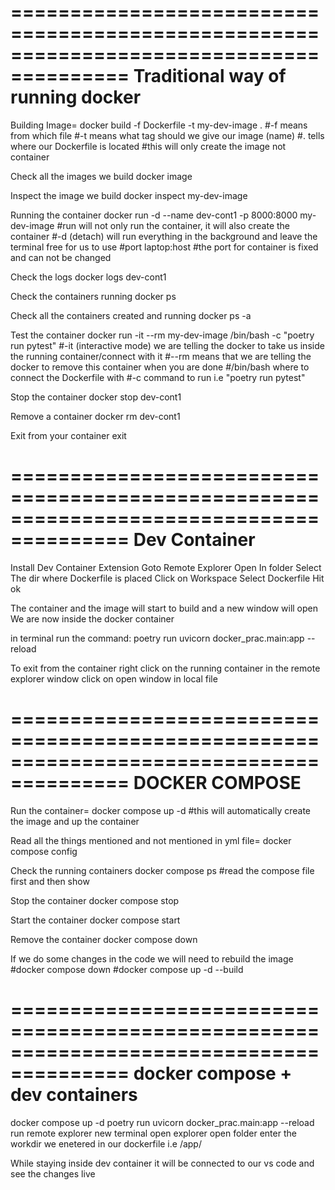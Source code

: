 ========================================================================================
Traditional way of running docker
========================================================================================
Building Image=
docker build -f Dockerfile -t my-dev-image .
#-f means from which file
#-t means what tag should we give our image (name)
#. tells where our Dockerfile is located
#this will only create the image not container

Check all the images we build
docker image

Inspect the image we build
docker inspect my-dev-image

Running the container
docker run -d --name dev-cont1 -p 8000:8000 my-dev-image
#run will not only run the container, it will also create the container
#-d (detach) will run everything in the background and leave the terminal free for us to use
#port laptop:host 
#the port for container is fixed and can not be changed

Check the logs
docker logs dev-cont1

Check the containers running
docker ps

Check all the containers created and running
docker ps -a

Test the container
docker run -it --rm my-dev-image /bin/bash -c "poetry run pytest"
#-it (interactive mode) we are telling the docker to take us inside the running container/connect with it
#--rm means that we are telling the docker to remove this container when you are done
#/bin/bash where to connect the Dockerfile with
#-c command to run i.e "poetry run pytest"

Stop the container
docker stop dev-cont1

Remove a container
docker rm dev-cont1

Exit from your container
exit

========================================================================================
Dev Container
========================================================================================
Install Dev Container Extension
Goto Remote Explorer
Open In folder
Select The dir where Dockerfile is placed
Click on Workspace
Select Dockerfile
Hit ok

The container and the image will start to build and a new window will open
We are now inside the docker container

in terminal run the command:
poetry run uvicorn docker_prac.main:app --reload

To exit from the container
right click on the running container in the remote explorer window
click on open window in local file

========================================================================================
DOCKER COMPOSE
========================================================================================
Run the container=
docker compose up -d
#this will automatically create the image and up the container

Read all the things mentioned and not mentioned in yml file=
docker compose config

Check the running containers
docker compose ps
#read the compose file first and then show

Stop the container
docker compose stop

Start the container
docker compose start

Remove the container
docker compose down

If we do some changes in the code we will need to rebuild the image
#docker compose down
#docker compose up -d --build

========================================================================================
docker compose + dev containers
========================================================================================
docker compose up -d
poetry run uvicorn docker_prac.main:app --reload
run remote explorer
new terminal
open explorer
open folder
enter the workdir we enetered in our dockerfile i.e /app/

While staying inside dev container it will be connected to our vs code and see the changes live